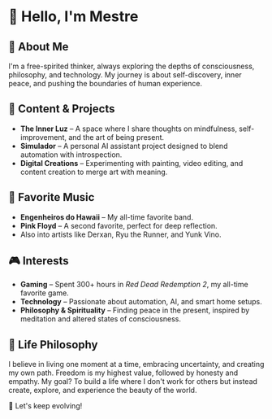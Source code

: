 # 👋 Hello, I'm Mestre  

## 🌌 About Me  
I'm a free-spirited thinker, always exploring the depths of consciousness, philosophy, and technology. My journey is about self-discovery, inner peace, and pushing the boundaries of human experience.  

## 🎥 Content & Projects  
- **The Inner Luz** – A space where I share thoughts on mindfulness, self-improvement, and the art of being present.  
- **Simulador** – A personal AI assistant project designed to blend automation with introspection.  
- **Digital Creations** – Experimenting with painting, video editing, and content creation to merge art with meaning.  

## 🎵 Favorite Music  
- **Engenheiros do Hawaii** – My all-time favorite band.  
- **Pink Floyd** – A second favorite, perfect for deep reflection.  
- Also into artists like Derxan, Ryu the Runner, and Yunk Vino.  

## 🎮 Interests  
- **Gaming** – Spent 300+ hours in *Red Dead Redemption 2*, my all-time favorite game.  
- **Technology** – Passionate about automation, AI, and smart home setups.  
- **Philosophy & Spirituality** – Finding peace in the present, inspired by meditation and altered states of consciousness.  

## 🌱 Life Philosophy  
I believe in living one moment at a time, embracing uncertainty, and creating my own path. Freedom is my highest value, followed by honesty and empathy. My goal? To build a life where I don't work for others but instead create, explore, and experience the beauty of the world.  

🚀 Let's keep evolving!  
